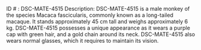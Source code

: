 ID # : DSC-MATE-4515
Description: DSC-MATE-4515 is a male monkey of the species Macaca fascicularis, commonly known as a long-tailed macaque. It stands approximately 45 cm tall and weighs approximately 6 kg. DSC-MATE-4515 possesses a unique appearance as it wears a purple cap with green hair, and a gold chain around its neck. DSC-MATE-4515 also wears normal glasses, which it requires to maintain its vision.